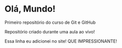 # Olá, Mundo!
 Primeiro repositório do curso de Git e GitHub

 Repositório criado durante uma aula ao vivo!

Essa linha eu adicionei no  site! QUE IMPRESSIONANTE!
